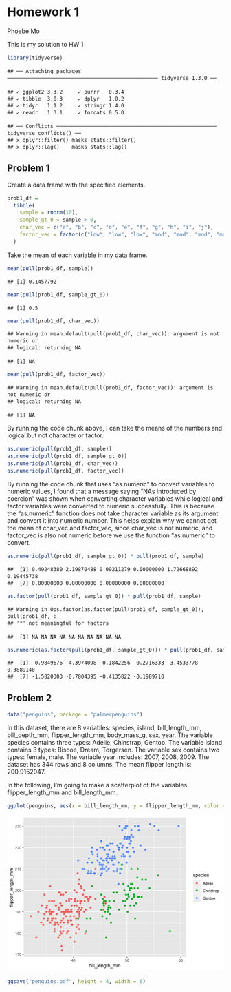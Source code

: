 Homework 1
================
Phoebe Mo

This is my solution to HW 1

``` r
library(tidyverse)
```

    ## ── Attaching packages ───────────────────────────────────────────────── tidyverse 1.3.0 ──

    ## ✓ ggplot2 3.3.2     ✓ purrr   0.3.4
    ## ✓ tibble  3.0.3     ✓ dplyr   1.0.2
    ## ✓ tidyr   1.1.2     ✓ stringr 1.4.0
    ## ✓ readr   1.3.1     ✓ forcats 0.5.0

    ## ── Conflicts ──────────────────────────────────────────────────── tidyverse_conflicts() ──
    ## x dplyr::filter() masks stats::filter()
    ## x dplyr::lag()    masks stats::lag()

## Problem 1

Create a data frame with the specified elements.

``` r
prob1_df =
  tibble(
    sample = rnorm(10),
    sample_gt_0 = sample > 0,
    char_vec = c("a", "b", "c", "d", "e", "f", "g", "h", "i", "j"),
    factor_vec = factor(c("low", "low", "low", "mod", "mod", "mod", "mod", "high", "high", "high"))
  )
```

Take the mean of each variable in my data frame.

``` r
mean(pull(prob1_df, sample))
```

    ## [1] 0.1457792

``` r
mean(pull(prob1_df, sample_gt_0))
```

    ## [1] 0.5

``` r
mean(pull(prob1_df, char_vec))
```

    ## Warning in mean.default(pull(prob1_df, char_vec)): argument is not numeric or
    ## logical: returning NA

    ## [1] NA

``` r
mean(pull(prob1_df, factor_vec))
```

    ## Warning in mean.default(pull(prob1_df, factor_vec)): argument is not numeric or
    ## logical: returning NA

    ## [1] NA

By running the code chunk above, I can take the means of the numbers and
logical but not character or factor.

``` r
as.numeric(pull(prob1_df, sample))
as.numeric(pull(prob1_df, sample_gt_0))
as.numeric(pull(prob1_df, char_vec))
as.numeric(pull(prob1_df, factor_vec))
```

By running the code chunk that uses “as.numeric” to convert variables to
numeric values, I found that a message saying “NAs introduced by
coercion” was shown when converting character variables while logical
and factor variables were converted to numeric successfully. This is
because the “as.numeric” function does not take character variable as
its argument and convert it into numeric number. This helps explain why
we cannot get the mean of char\_vec and factor\_vec, since char\_vec is
not numeric, and factor\_vec is also not numeric before we use the
function “as.numeric” to convert.

``` r
as.numeric(pull(prob1_df, sample_gt_0)) * pull(prob1_df, sample)
```

    ##  [1] 0.49248380 2.19870488 0.09211279 0.00000000 1.72668892 0.19445738
    ##  [7] 0.00000000 0.00000000 0.00000000 0.00000000

``` r
as.factor(pull(prob1_df, sample_gt_0)) * pull(prob1_df, sample)
```

    ## Warning in Ops.factor(as.factor(pull(prob1_df, sample_gt_0)), pull(prob1_df, :
    ## '*' not meaningful for factors

    ##  [1] NA NA NA NA NA NA NA NA NA NA

``` r
as.numeric(as.factor(pull(prob1_df, sample_gt_0))) * pull(prob1_df, sample)
```

    ##  [1]  0.9849676  4.3974098  0.1842256 -0.2716333  3.4533778  0.3889148
    ##  [7] -1.5820303 -0.7804395 -0.4135822 -0.1989710

## Problem 2

``` r
data("penguins", package = "palmerpenguins")
```

In this dataset, there are 8 variables: species, island,
bill\_length\_mm, bill\_depth\_mm, flipper\_length\_mm, body\_mass\_g,
sex, year. The variable species contains three types: Adelie, Chinstrap,
Gentoo. The variable island contains 3 types: Biscoe, Dream, Torgersen.
The variable sex contains two types: female, male. The variable year
includes: 2007, 2008, 2009. The dataset has 344 rows and 8 columns. The
mean flipper length is: 200.9152047.

In the following, I’m going to make a scatterplot of the variables
flipper\_length\_mm and bill\_length\_mm.

``` r
ggplot(penguins, aes(x = bill_length_mm, y = flipper_length_mm, color = species)) + geom_point(na.rm = TRUE)
```

![](p8105_hw1_km3624_files/figure-gfm/scatterplot-1.png)<!-- -->

``` r
ggsave("penguins.pdf", height = 4, width = 6)
```

